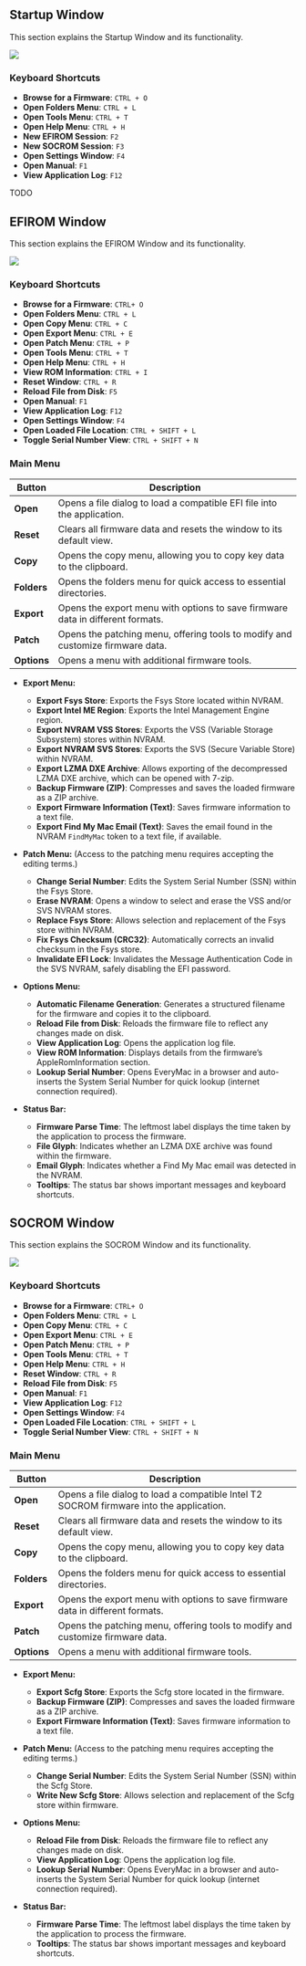 ## Startup Window

This section explains the Startup Window and its functionality.

<kbd>
  <img src="stream/images/application/startup.png">
</kbd>

### Keyboard Shortcuts
- **Browse for a Firmware**: `CTRL + O`
- **Open Folders Menu**: `CTRL + L`
- **Open Tools Menu**: `CTRL + T`
- **Open Help Menu**: `CTRL + H`
- **New EFIROM Session**: `F2`
- **New SOCROM Session**: `F3`
- **Open Settings Window**: `F4`
- **Open Manual**: `F1`
- **View Application Log**: `F12`

TODO

## EFIROM Window

This section explains the EFIROM Window and its functionality.

<kbd>
  <img src="stream/images/application/efi.png">
</kbd>

### Keyboard Shortcuts
- **Browse for a Firmware**: `CTRL+ O`
- **Open Folders Menu**: `CTRL + L`
- **Open Copy Menu**: `CTRL + C`
- **Open Export Menu**: `CTRL + E`
- **Open Patch Menu**: `CTRL + P`
- **Open Tools Menu**: `CTRL + T`
- **Open Help Menu**: `CTRL + H`
- **View ROM Information**: `CTRL + I`
- **Reset Window**: `CTRL + R`
- **Reload File from Disk**: `F5`
- **Open Manual**: `F1`
- **View Application Log**: `F12`
- **Open Settings Window**: `F4`
- **Open Loaded File Location**: `CTRL + SHIFT + L`
- **Toggle Serial Number View**: `CTRL + SHIFT + N`

### Main Menu

| Button     | Description                                                                                           |
|------------|-------------------------------------------------------------------------------------------------------|
| **Open**   | Opens a file dialog to load a compatible EFI file into the application.                               |
| **Reset**  | Clears all firmware data and resets the window to its default view.                                   |
| **Copy**   | Opens the copy menu, allowing you to copy key data to the clipboard.                                  |
| **Folders**| Opens the folders menu for quick access to essential directories.                                     |
| **Export** | Opens the export menu with options to save firmware data in different formats.                        |
| **Patch**  | Opens the patching menu, offering tools to modify and customize firmware data.                        |
| **Options**| Opens a menu with additional firmware tools. |

- **Export Menu:**
  - **Export Fsys Store**: Exports the Fsys Store located within NVRAM.
  - **Export Intel ME Region**: Exports the Intel Management Engine region.
  - **Export NVRAM VSS Stores**: Exports the VSS (Variable Storage Subsystem) stores within NVRAM.
  - **Export NVRAM SVS Stores**: Exports the SVS (Secure Variable Store) within NVRAM.
  - **Export LZMA DXE Archive**: Allows exporting of the decompressed LZMA DXE archive, which can be opened with 7-zip.
  - **Backup Firmware (ZIP)**: Compresses and saves the loaded firmware as a ZIP archive.
  - **Export Firmware Information (Text)**: Saves firmware information to a text file.
  - **Export Find My Mac Email (Text)**: Saves the email found in the NVRAM `FindMyMac` token to a text file, if available.

- **Patch Menu:** (Access to the patching menu requires accepting the editing terms.)
  - **Change Serial Number**: Edits the System Serial Number (SSN) within the Fsys Store.
  - **Erase NVRAM**: Opens a window to select and erase the VSS and/or SVS NVRAM stores.
  - **Replace Fsys Store**: Allows selection and replacement of the Fsys store within NVRAM.
  - **Fix Fsys Checksum (CRC32)**: Automatically corrects an invalid checksum in the Fsys store.
  - **Invalidate EFI Lock**: Invalidates the Message Authentication Code in the SVS NVRAM, safely disabling the EFI password.

- **Options Menu:**
  - **Automatic Filename Generation**: Generates a structured filename for the firmware and copies it to the clipboard.
  - **Reload File from Disk**: Reloads the firmware file to reflect any changes made on disk.
  - **View Application Log**: Opens the application log file.
  - **View ROM Information**: Displays details from the firmware’s AppleRomInformation section.
  - **Lookup Serial Number**: Opens EveryMac in a browser and auto-inserts the System Serial Number for quick lookup (internet connection required).

- **Status Bar:**
  - **Firmware Parse Time**: The leftmost label displays the time taken by the application to process the firmware.
  - **File Glyph**: Indicates whether an LZMA DXE archive was found within the firmware.
  - **Email Glyph**: Indicates whether a Find My Mac email was detected in the NVRAM.
  - **Tooltips**: The status bar shows important messages and keyboard shortcuts.

## SOCROM Window

This section explains the SOCROM Window and its functionality.

<kbd>
  <img src="stream/images/application/socrom.png">
</kbd>

### Keyboard Shortcuts

- **Browse for a Firmware**: `CTRL+ O`
- **Open Folders Menu**: `CTRL + L`
- **Open Copy Menu**: `CTRL + C`
- **Open Export Menu**: `CTRL + E`
- **Open Patch Menu**: `CTRL + P`
- **Open Tools Menu**: `CTRL + T`
- **Open Help Menu**: `CTRL + H`
- **Reset Window**: `CTRL + R`
- **Reload File from Disk**: `F5`
- **Open Manual**: `F1`
- **View Application Log**: `F12`
- **Open Settings Window**: `F4`
- **Open Loaded File Location**: `CTRL + SHIFT + L`
- **Toggle Serial Number View**: `CTRL + SHIFT + N`

### Main Menu

| Button     | Description                                                                                           |
|------------|-------------------------------------------------------------------------------------------------------|
| **Open**   | Opens a file dialog to load a compatible Intel T2 SOCROM firmware into the application.                               |
| **Reset**  | Clears all firmware data and resets the window to its default view.                                   |
| **Copy**   | Opens the copy menu, allowing you to copy key data to the clipboard.                                  |
| **Folders**| Opens the folders menu for quick access to essential directories.                                     |
| **Export** | Opens the export menu with options to save firmware data in different formats.                        |
| **Patch**  | Opens the patching menu, offering tools to modify and customize firmware data.                        |
| **Options**| Opens a menu with additional firmware tools. |

- **Export Menu:**
  - **Export Scfg Store**: Exports the Scfg store located in the firmware.
  - **Backup Firmware (ZIP)**: Compresses and saves the loaded firmware as a ZIP archive.
  - **Export Firmware Information (Text)**: Saves firmware information to a text file.

- **Patch Menu:** (Access to the patching menu requires accepting the editing terms.)
  - **Change Serial Number**: Edits the System Serial Number (SSN) within the Scfg Store.
  - **Write New Scfg Store**: Allows selection and replacement of the Scfg store within firmware.
 
- **Options Menu:**
  - **Reload File from Disk**: Reloads the firmware file to reflect any changes made on disk.
  - **View Application Log**: Opens the application log file.
  - **Lookup Serial Number**: Opens EveryMac in a browser and auto-inserts the System Serial Number for quick lookup (internet connection required).

- **Status Bar:**
  - **Firmware Parse Time**: The leftmost label displays the time taken by the application to process the firmware.
  - **Tooltips**: The status bar shows important messages and keyboard shortcuts.